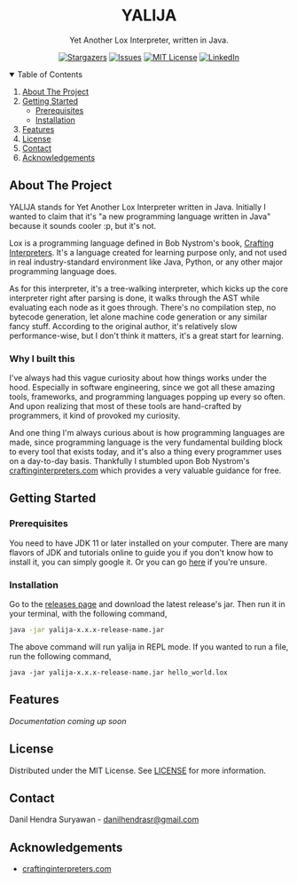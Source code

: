 <p align="center">
  <h1 align="center">YALIJA</h1>

  <p align="center">
    Yet Another Lox Interpreter, written in Java.
  </p>
</p>

<div align="center">
  
[![Stargazers][stars-shield]][stars-url]
[![Issues][issues-shield]][issues-url]
[![MIT License][license-shield]][license-url]
[![LinkedIn][linkedin-shield]][linkedin-url]
  
</div>


<!-- TABLE OF CONTENTS -->
<details open="open">
  <summary>Table of Contents</summary>
  <ol>
    <li>
      <a href="#about-the-project">About The Project</a>
    </li>
    <li>
      <a href="#getting-started">Getting Started</a>
      <ul>
        <li><a href="#prerequisites">Prerequisites</a></li>
        <li><a href="#installation">Installation</a></li>
      </ul>
    </li>
    <li><a href="#features">Features</a></li>
    <li><a href="#license">License</a></li>
    <li><a href="#contact">Contact</a></li>
    <li><a href="#acknowledgements">Acknowledgements</a></li>
  </ol>
</details>



<!-- ABOUT THE PROJECT -->
## About The Project

<!-- [![Product Name Screen Shot][product-screenshot]](https://example.com) -->

YALIJA stands for Yet Another Lox Interpreter written in Java. Initially I wanted to claim that it's "a new programming language written in Java" because it sounds cooler :p, but it's not.

Lox is a programming language defined in Bob Nystrom's book, [Crafting Interpreters](http://craftinginterpreters.com/). It's a language created for learning purpose only, and not used in real industry-standard environment like Java, Python, or any other major programming language does.

As for this interpreter, it's a tree-walking interpreter, which kicks up the core interpreter right after parsing is done, it walks through the AST while evaluating each node as it goes through. There's no compilation step, no bytecode generation, let alone machine code generation or any similar fancy stuff.
According to the original author, it's relatively slow performance-wise, but I don't think it matters, it's a great start for learning.

### Why I built this

I've always had this vague curiosity about how things works under the hood. Especially in software engineering, since we got all these amazing tools, frameworks,
and programming languages popping up every so often. And upon realizing that most of these tools are hand-crafted by programmers, it kind of provoked my
curiosity.

And one thing I'm always curious about is how programming languages are made, since programming language is the very fundamental building block 
to every tool that exists today, and it's also a thing every programmer uses on a day-to-day basis. Thankfully I stumbled upon Bob Nystrom's [craftinginterpreters.com](https://craftinginterpreters.com) which provides a very valuable guidance for free.

<!-- GETTING STARTED -->
## Getting Started

### Prerequisites

You need to have JDK 11 or later installed on your computer. There are many flavors of JDK and tutorials online to guide you if you don't know how to install it, 
you can simply google it. Or you can go [here](https://www.oracle.com/java/technologies/javase-downloads.html) if you're unsure.

### Installation

Go to the [releases page](https://github.com/danilhendrasr/yalija/releases) and download the latest release's jar. Then run it in your terminal, with the following command,
```bash
java -jar yalija-x.x.x-release-name.jar
```

The above command will run yalija in REPL mode. If you wanted to run a file, run the following command,
```
java -jar yalija-x.x.x-release-name.jar hello_world.lox
```

## Features

_Documentation coming up soon_


<!-- LICENSE -->
## License

Distributed under the MIT License. See [LICENSE](https://github.com/danilhendrasr/yalija/blob/main/LICENSE) for more information.


<!-- CONTACT -->
## Contact

Danil Hendra Suryawan - danilhendrasr@gmail.com


<!-- ACKNOWLEDGEMENTS -->
## Acknowledgements
* [craftinginterpreters.com](https://www.craftinginterpreters.com)



<!-- MARKDOWN LINKS & IMAGES -->
<!-- https://www.markdownguide.org/basic-syntax/#reference-style-links -->
[contributors-shield]: https://img.shields.io/github/contributors/othneildrew/Best-README-Template.svg?style=for-the-badge
[contributors-url]: https://github.com/othneildrew/Best-README-Template/graphs/contributors
[forks-shield]: https://img.shields.io/github/forks/othneildrew/Best-README-Template.svg?style=for-the-badge
[forks-url]: https://github.com/othneildrew/Best-README-Template/network/members
[stars-shield]: https://img.shields.io/github/stars/danilhendrasr/yalija.svg?style=for-the-badge
[stars-url]: https://github.com/danilhendrasr/yalija/stargazers
[issues-shield]: https://img.shields.io/github/issues/danilhendrasr/yalija.svg?style=for-the-badge
[issues-url]: https://github.com/danilhendrasr/yalija/issues
[license-shield]: https://img.shields.io/github/license/danilhendrasr/yalija.svg?style=for-the-badge
[license-url]: https://github.com/danilhendrasr/yalija/blob/main/LICENSE
[linkedin-shield]: https://img.shields.io/badge/-LinkedIn-black.svg?style=for-the-badge&logo=linkedin&colorB=555
[linkedin-url]: https://linkedin.com/in/danilhendrasr
[product-screenshot]: images/screenshot.png
